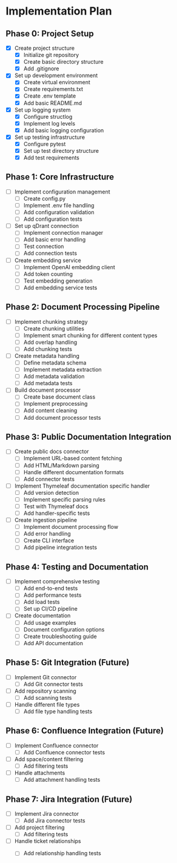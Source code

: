 # Implementation Plan

## Phase 0: Project Setup

- [x] Create project structure
  - [x] Initialize git repository
  - [x] Create basic directory structure
  - [x] Add .gitignore
- [x] Set up development environment
  - [x] Create virtual environment
  - [x] Create requirements.txt
  - [x] Create .env template
  - [x] Add basic README.md
- [x] Set up logging system
  - [x] Configure structlog
  - [x] Implement log levels
  - [x] Add basic logging configuration
- [x] Set up testing infrastructure
  - [x] Configure pytest
  - [x] Set up test directory structure
  - [x] Add test requirements

## Phase 1: Core Infrastructure

- [ ] Implement configuration management
  - [ ] Create config.py
  - [ ] Implement .env file handling
  - [ ] Add configuration validation
  - [ ] Add configuration tests
- [ ] Set up qDrant connection
  - [ ] Implement connection manager
  - [ ] Add basic error handling
  - [ ] Test connection
  - [ ] Add connection tests
- [ ] Create embedding service
  - [ ] Implement OpenAI embedding client
  - [ ] Add token counting
  - [ ] Test embedding generation
  - [ ] Add embedding service tests

## Phase 2: Document Processing Pipeline

- [ ] Implement chunking strategy
  - [ ] Create chunking utilities
  - [ ] Implement smart chunking for different content types
  - [ ] Add overlap handling
  - [ ] Add chunking tests
- [ ] Create metadata handling
  - [ ] Define metadata schema
  - [ ] Implement metadata extraction
  - [ ] Add metadata validation
  - [ ] Add metadata tests
- [ ] Build document processor
  - [ ] Create base document class
  - [ ] Implement preprocessing
  - [ ] Add content cleaning
  - [ ] Add document processor tests

## Phase 3: Public Documentation Integration

- [ ] Create public docs connector
  - [ ] Implement URL-based content fetching
  - [ ] Add HTML/Markdown parsing
  - [ ] Handle different documentation formats
  - [ ] Add connector tests
- [ ] Implement Thymeleaf documentation specific handler
  - [ ] Add version detection
  - [ ] Implement specific parsing rules
  - [ ] Test with Thymeleaf docs
  - [ ] Add handler-specific tests
- [ ] Create ingestion pipeline
  - [ ] Implement document processing flow
  - [ ] Add error handling
  - [ ] Create CLI interface
  - [ ] Add pipeline integration tests

## Phase 4: Testing and Documentation

- [ ] Implement comprehensive testing
  - [ ] Add end-to-end tests
  - [ ] Add performance tests
  - [ ] Add load tests
  - [ ] Set up CI/CD pipeline
- [ ] Create documentation
  - [ ] Add usage examples
  - [ ] Document configuration options
  - [ ] Create troubleshooting guide
  - [ ] Add API documentation

## Phase 5: Git Integration (Future)

- [ ] Implement Git connector
  - [ ] Add Git connector tests
- [ ] Add repository scanning
  - [ ] Add scanning tests
- [ ] Handle different file types
  - [ ] Add file type handling tests

## Phase 6: Confluence Integration (Future)

- [ ] Implement Confluence connector
  - [ ] Add Confluence connector tests
- [ ] Add space/content filtering
  - [ ] Add filtering tests
- [ ] Handle attachments
  - [ ] Add attachment handling tests

## Phase 7: Jira Integration (Future)

- [ ] Implement Jira connector
  - [ ] Add Jira connector tests
- [ ] Add project filtering
  - [ ] Add filtering tests
- [ ] Handle ticket relationships
  - [ ] Add relationship handling tests
  